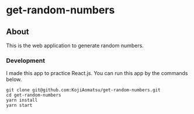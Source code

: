 # get-random-numbers

## About
This is the web application to generate random numbers.
### Development
I made this app to practice React.js.
You can run this app by the commands below.
```
git clone git@github.com:KojiAomatsu/get-random-numbers.git
cd get-random-numbers
yarn install
yarn start
```
